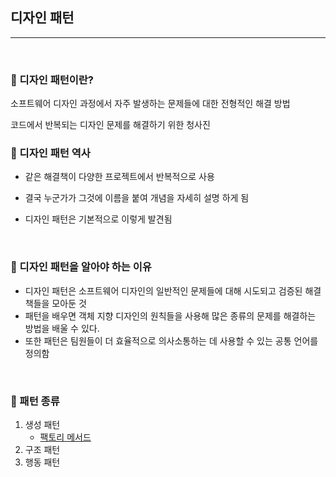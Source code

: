 ## 디자인 패턴

***

<br>

### :pushpin: 디자인 패턴이란?

소프트웨어 디자인 과정에서 자주 발생하는 문제들에 대한 전형적인 해결 방법

코드에서 반복되는 디자인 문제를 해결하기 위한 청사진



### :pushpin: 디자인 패턴 역사

- 같은 해결책이 다양한 프로젝트에서 반복적으로 사용

- 결국 누군가가 그것에 이름을 붙여 개념을 자세히 설명 하게 됨

- 디자인 패턴은 기본적으로 이렇게 발견됨



<br>

### :pushpin: 디자인 패턴을 알아야 하는 이유

- 디자인 패턴은 소프트웨어 디자인의 일반적인 문제들에 대해 시도되고 검증된 해결책들을 모아둔 것
- 패턴을 배우면 객체 지향 디자인의 원칙들을 사용해 많은 종류의 문제를 해결하는 방법을 배울 수 있다.
- 또한 패턴은 팀원들이 더 효율적으로 의사소통하는 데 사용할 수 있는 공통 언어를 정의함

<br>



### :pushpin: 패턴 종류

1. 생성 패턴
   - [팩토리 메서드](https://github.com/Lee-HyeongSeok/Tech-For-Developer/blob/master/Tech/c%2B%2BIn-Depth/%EB%94%94%EC%9E%90%EC%9D%B8%20%ED%8C%A8%ED%84%B4/%EC%83%9D%EC%84%B1%20%ED%8C%A8%ED%84%B4/%EC%83%9D%EC%84%B1%20%ED%8C%A8%ED%84%B4%20-%20%ED%8C%A9%ED%86%A0%EB%A6%AC%20%EB%A9%94%EC%84%9C%EB%93%9C%20%ED%8C%A8%ED%84%B4.md)
2. 구조 패턴
3. 행동 패턴